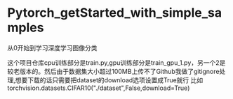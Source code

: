 # Pytorch_getStarted_with_simple_samples
 从0开始到学习深度学习图像分类

这个项目仓库cpu训练部分是train.py,gpu训练部分是train_gpu_1.py，另一个2是较老版本的。然后由于数据集大小超过100MB上传不了Github我做了gitignore处理,想要下载的话只需要把dataset的download选项设置成True就行
比如
torchvision.datasets.CIFAR10("./dataset",False,download=True)
